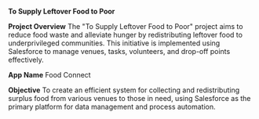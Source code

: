 **To Supply Leftover Food to Poor**

**Project Overview**
The "To Supply Leftover Food to Poor" project aims to reduce food waste and alleviate hunger by redistributing leftover food to underprivileged communities. This initiative is implemented using Salesforce to manage venues, tasks, volunteers, and drop-off points effectively.

**App Name**
Food Connect

**Objective**
To create an efficient system for collecting and redistributing surplus food from various venues to those in need, using Salesforce as the primary platform for data management and process automation.
